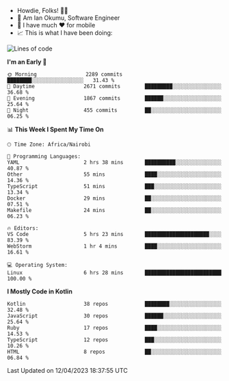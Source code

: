 
* Howdie, Folks! 👋🤓
* 🤪 Am Ian Okumu, Software Engineer
* 📱 I have much ❤️ for mobile
* 📈 This is what I have been doing:
  
<!-- <a href="https://otsembo.github.io/OtsemboPortfolio/" style="margin-right:.5%; margin-top=.5%;">
  <img align="center" src="https://github-readme-stats.vercel.app/api/top-langs/?username=otsembo&layout=compact" />
</a> -->

<!--START_SECTION:waka-->
![Lines of code](https://img.shields.io/badge/From%20Hello%20World%20I%27ve%20Written-5.9%20million%20lines%20of%20code-blue)

**I'm an Early 🐤** 

```text
🌞 Morning                2289 commits        ████████░░░░░░░░░░░░░░░░░   31.43 % 
🌆 Daytime                2671 commits        █████████░░░░░░░░░░░░░░░░   36.68 % 
🌃 Evening                1867 commits        ██████░░░░░░░░░░░░░░░░░░░   25.64 % 
🌙 Night                  455 commits         ██░░░░░░░░░░░░░░░░░░░░░░░   06.25 % 
```


📊 **This Week I Spent My Time On** 

```text
🕑︎ Time Zone: Africa/Nairobi

💬 Programming Languages: 
YAML                     2 hrs 38 mins       ██████████░░░░░░░░░░░░░░░   40.87 % 
Other                    55 mins             ████░░░░░░░░░░░░░░░░░░░░░   14.36 % 
TypeScript               51 mins             ███░░░░░░░░░░░░░░░░░░░░░░   13.34 % 
Docker                   29 mins             ██░░░░░░░░░░░░░░░░░░░░░░░   07.51 % 
Makefile                 24 mins             ██░░░░░░░░░░░░░░░░░░░░░░░   06.23 % 

🔥 Editors: 
VS Code                  5 hrs 23 mins       █████████████████████░░░░   83.39 % 
WebStorm                 1 hr 4 mins         ████░░░░░░░░░░░░░░░░░░░░░   16.61 % 

💻 Operating System: 
Linux                    6 hrs 28 mins       █████████████████████████   100.00 % 
```

**I Mostly Code in Kotlin** 

```text
Kotlin                   38 repos            ████████░░░░░░░░░░░░░░░░░   32.48 % 
JavaScript               30 repos            ██████░░░░░░░░░░░░░░░░░░░   25.64 % 
Ruby                     17 repos            ████░░░░░░░░░░░░░░░░░░░░░   14.53 % 
TypeScript               12 repos            ███░░░░░░░░░░░░░░░░░░░░░░   10.26 % 
HTML                     8 repos             ██░░░░░░░░░░░░░░░░░░░░░░░   06.84 % 
```




 Last Updated on 12/04/2023 18:37:55 UTC
<!--END_SECTION:waka-->

<br />
<br />
<br />
<br />
<br />
  
  </div>
<!---
otsembo/otsembo is a ✨ special ✨ repository because its `README.md` (this file) appears on your GitHub profile.
You can click the Preview link to take a look at your changes.
--->
